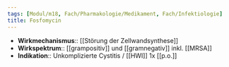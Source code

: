 ```yaml
---
tags: [Modul/m18, Fach/Pharmakologie/Medikament, Fach/Infektiologie]
title: Fosfomycin
---
```

- **Wirkmechanismus**:: [[Störung der Zellwandsynthese]]
- **Wirkspektrum**:: [[grampositiv]] und [[gramnegativ]] inkl. [[MRSA]]
- **Indikation**:: Unkomplizierte Cystitis / [[HWI]] 1x [[p.o.]]
